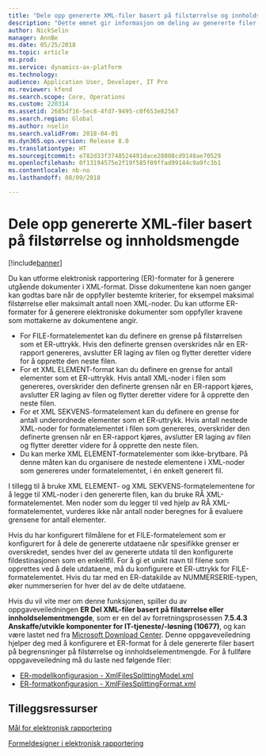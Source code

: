 ```yaml
---
title: "Dele opp genererte XML-filer basert på filstørrelse og innholdsmengde"
description: "Dette emnet gir informasjon om deling av genererte filer basert på filstørrelsen og innholdselementmengden."
author: NickSelin
manager: AnnBe
ms.date: 05/25/2018
ms.topic: article
ms.prod: 
ms.service: dynamics-ax-platform
ms.technology: 
audience: Application User, Developer, IT Pro
ms.reviewer: kfend
ms.search.scope: Core, Operations
ms.custom: 220314
ms.assetid: 2685df16-5ec8-4fd7-9495-c0f653e82567
ms.search.region: Global
ms.author: nselin
ms.search.validFrom: 2018-04-01
ms.dyn365.ops.version: Release 8.0
ms.translationtype: HT
ms.sourcegitcommit: e782d33f3748524491dace28008cd9148ae70529
ms.openlocfilehash: 0f13194575e2f19f585f09ffad99144c9a9fc3b1
ms.contentlocale: nb-no
ms.lasthandoff: 08/09/2018

---
```


# <a name="split-generated-xml-files-based-on-file-size-and-content-quantity"></a>Dele opp genererte XML-filer basert på filstørrelse og innholdsmengde

[!include[banner](../includes/banner.md)]

Du kan utforme elektronisk rapportering (ER)-formater for å generere utgående dokumenter i XML-format. Disse dokumentene kan noen ganger kan godtas bare når de oppfyller bestemte kriterier, for eksempel maksimal filstørrelse eller maksimalt antall noen XML-noder. Du kan utforme ER-formater for å generere elektroniske dokumenter som oppfyller kravene som mottakerne av dokumentene angir.

- For FILE-formatelementet kan du definere en grense på filstørrelsen som et ER-uttrykk. Hvis den definerte grensen overskrides når en ER-rapport genereres, avslutter ER laging av filen og flytter deretter videre for å opprette den neste filen.
- For et XML ELEMENT-format kan du definere en grense for antall elementer som et ER-uttrykk. Hvis antall XML-noder i filen som genereres, overskrider den definerte grensen når en ER-rapport kjøres, avslutter ER laging av filen og flytter deretter videre for å opprette den neste filen.
- For et XML SEKVENS-formatelement kan du definere en grense for antall underordnede elementer som et ER-uttrykk. Hvis antall nestede XML-noder for formatelementet i filen som genereres, overskrider den definerte grensen når en ER-rapport kjøres, avslutter ER laging av filen og flytter deretter videre for å opprette den neste filen.
- Du kan merke XML ELEMENT-formatelementer som ikke-brytbare. På denne måten kan du organisere de nestede elementene i XML-noder som genereres under formatelementet, i én enkelt generert fil.

I tillegg til å bruke XML ELEMENT- og XML SEKVENS-formatelementene for å legge til XML-noder i den genererte filen, kan du bruke RÅ XML-formatelementet. Men noder som du legger til ved hjelp av RÅ XML-formatelementet, vurderes ikke når antall noder beregnes for å evaluere grensene for antall elementer.

Hvis du har konfigurert filmålene for et FILE-formatelement som er konfigurert for å dele de genererte utdataene når spesifikke grenser er overskredet, sendes hver del av genererte utdata til den konfigurerte fildestinasjonen som en enkeltfil. For å gi et unikt navn til filene som opprettes ved å dele utdataene, må du konfigurere et ER-uttrykk for FILE-formatelementet. Hvis du tar med en ER-datakilde av NUMMERSERIE-typen, øker nummerserien for hver del av de delte utdataene.

Hvis du vil vite mer om denne funksjonen, spiller du av oppgaveveiledningen **ER Del XML-filer basert på filstørrelse eller innholdselementmengde**, som er en del av forretningsprosessen **7.5.4.3 Anskaffe/utvikle komponenter for IT-tjeneste/-løsning (10677)**, og kan være lastet ned fra [Microsoft Download Center](https://go.microsoft.com/fwlink/?linkid=874684). Denne oppgaveveiledning hjelper deg med å konfigurere et ER-format for å dele genererte filer basert på begrensninger på filstørrelse og innholdselementmengde. For å fullføre oppgaveveiledning må du laste ned følgende filer:

- [ER-modellkonfigurasjon - XmlFilesSplittingModel.xml](https://go.microsoft.com/fwlink/?linkid=874111)
- [ER-formatkonfigurasjon - XmlFilesSplittingFormat.xml](https://go.microsoft.com/fwlink/?linkid=874111)

## <a name="additional-resources"></a>Tilleggsressurser
[Mål for elektronisk rapportering](electronic-reporting-destinations.md)

[Formeldesigner i elektronisk rapportering](general-electronic-reporting-formula-designer.md)

